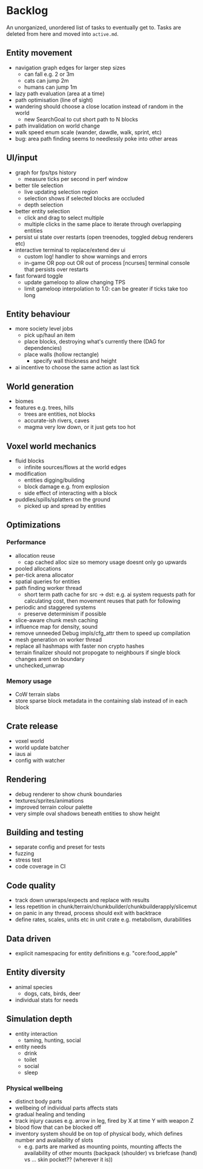 # Backlog

An unorganized, unordered list of tasks to eventually get to. Tasks are deleted from here and moved into `active.md`.


## Entity movement
* navigation graph edges for larger step sizes
	* can fall e.g. 2 or 3m
	* cats can jump 2m
	* humans can jump 1m
* lazy path evaluation (area at a time)
* path optimisation (line of sight)
* wandering should choose a close location instead of random in the world
	* new SearchGoal to cut short path to N blocks
* path invalidation on world change
* walk speed enum scale (wander, dawdle, walk, sprint, etc)
* bug: area path finding seems to needlessly poke into other areas

## UI/input
* graph for fps/tps history
	* measure ticks per second in perf window
* better tile selection
	* live updating selection region
	* selection shows if selected blocks are occluded
	* depth selection
* better entity selection
	* click and drag to select multiple
	* multiple clicks in the same place to iterate through overlapping entities
* persist ui state over restarts (open treenodes, toggled debug renderers etc)
* interactive terminal to replace/extend dev ui
	* custom log! handler to show warnings and errors
	* in-game OR pop out OR out of process [ncurses] terminal console that persists over restarts
* fast forward toggle
	* update gameloop to allow changing TPS
	* limit gameloop interpolation to 1.0: can be greater if ticks take too long


## Entity behaviour
* more society level jobs
	* pick up/haul an item
	* place blocks, destroying what's currently there (DAG for dependencies)
	* place walls (hollow rectangle)
		* specify wall thickness and height
* ai incentive to choose the same action as last tick

## World generation
* biomes
* features e.g. trees, hills
	* trees are entities, not blocks
	* accurate-ish rivers, caves
	* magma very low down, or it just gets too hot

## Voxel world mechanics
* fluid blocks
	* infinite sources/flows at the world edges
* modification
	* entities digging/building
	* block damage e.g. from explosion
	* side effect of interacting with a block
* puddles/spills/splatters on the ground
	* picked up and spread by entities

## Optimizations
### Performance
* allocation reuse
	* cap cached alloc size so memory usage doesnt only go upwards
* pooled allocations
* per-tick arena allocator
* spatial queries for entities
* path finding worker thread
	* short term path cache for src -> dst: e.g. ai system requests path for calculating cost, then movement reuses that path for following
* periodic and staggered systems
	* preserve determinism if possible
* slice-aware chunk mesh caching
* influence map for density, sound
* remove unneeded Debug impls/cfg_attr them to speed up compilation
* mesh generation on worker thread
* replace all hashmaps with faster non crypto hashes
* terrain finalizer should not propogate to neighbours if single block changes arent on boundary
* unchecked_unwrap

### Memory usage
* CoW terrain slabs
* store sparse block metadata in the containing slab instead of in each block

## Crate release
* voxel world
* world update batcher
* iaus ai
* config with watcher

## Rendering
* debug renderer to show chunk boundaries
* textures/sprites/animations
* improved terrain colour palette
* very simple oval shadows beneath entities to show height

## Building and testing
* separate config and preset for tests
* fuzzing
* stress test
* code coverage in CI

## Code quality
* track down unwraps/expects and replace with results
* less repetition in chunk/terrain/chunkbuilder/chunkbuilderapply/slicemut
* on panic in any thread, process should exit with backtrace
* define rates, scales, units etc in unit crate e.g. metabolism, durabilities

## Data driven
* explicit namespacing for entity definitions e.g. "core:food_apple"

## Entity diversity
* animal species
	* dogs, cats, birds, deer
* individual stats for needs

## Simulation depth
* entity interaction
	* taming, hunting, social
* entity needs
	* drink
	* toilet
	* social
	* sleep

### Physical wellbeing
* distinct body parts
* wellbeing of individual parts affects stats
* gradual healing and tending
* track injury causes e.g. arrow in leg, fired by X at time Y with weapon Z
* blood flow that can be blocked off
* inventory system should be on top of physical body, which defines number and availability of slots
	* e.g. parts are marked as mounting points, mounting affects the availability of other mounts (backpack (shoulder) vs briefcase (hand) vs ... skin pocket?? (wherever it is))
